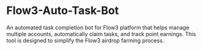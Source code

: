 # Flow3-Auto-Task-Bot
 An automated task completion bot for Flow3 platform that helps manage multiple accounts, automatically claim tasks, and track point earnings. This tool is designed to simplify the Flow3 airdrop farming process.
